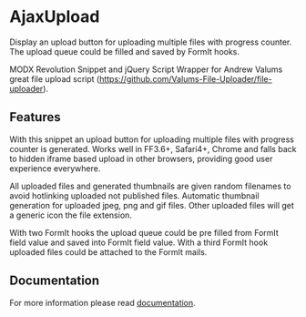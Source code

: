 # AjaxUpload

Display an upload button for uploading multiple files with progress counter. The
upload queue could be filled and saved by FormIt hooks.

MODX Revolution Snippet and jQuery Script Wrapper for Andrew Valums great file
upload script (https://github.com/Valums-File-Uploader/file-uploader).

## Features

With this snippet an upload button for uploading multiple files with
progress counter is generated. Works well in FF3.6+, Safari4+, Chrome and falls
back to hidden iframe based upload in other browsers, providing good user
experience everywhere.

All uploaded files and generated thumbnails are given random filenames to avoid
hotlinking uploaded not published files. Automatic thumbnail generation for
uploaded jpeg, png and gif files. Other uploaded files will get a generic icon
the file extension.

With two FormIt hooks the upload queue could be pre filled from FormIt field
value and saved into FormIt field value. With a third FormIt hook uploaded
files could be attached to the FormIt mails.

## Documentation
For more information please read [documentation](http://jako.github.io/AjaxUpload/).

